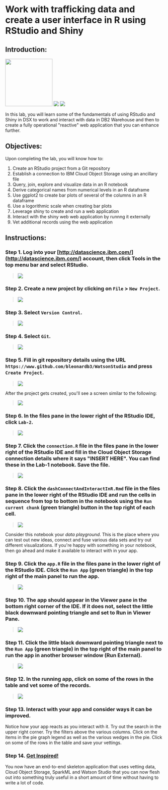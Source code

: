 # Work with trafficking data and create a user interface in R using RStudio and Shiny

## Introduction:

[<img src="https://github.com/jpatter/LMCO/blob/master/Lab-1/images/DB2Warehouse.png" height="150"/>](https://www.ibm.com/analytics/us/en/technology/cloud-data-services/dashdb/) [<img src="https://raw.githubusercontent.com/Davin-IBM/Proof-of-Technology/master/DSX/images/RStudio2.png"/>](https://www.rstudio.com/) [<img src="https://raw.githubusercontent.com/Davin-IBM/Proof-of-Technology/master/DSX/images/shiny.png"/>](https://shiny.rstudio.com/)

In this lab, you will learn some of the fundamentals of using RStudio and Shiny in DSX to work and interact with data in DB2 Warehouse and then to create a fully operational "reactive" web application that you can enhance further.

## Objectives:

Upon completing the lab, you will know how to:

1. Create an RStudio project from a Git repository
1. Establish a connection to IBM Cloud Object Storage using an ancillary file
1. Query, join, explore and visualize data in an R notebook
1. Derive categorical names from numerical levels in an R dataframe
1. Use ggplot2 to create bar plots of several of the columns in an R dataframe
1. Use a logorithmic scale when creating bar plots
1. Leverage shiny to create and run a web application
1. Interact with the shiny web web application by runnng it externally
1. Vet additional records using the web application

## Instructions:

### Step 1.  Log into your [http://datascience.ibm.com/](http://datascience.ibm.com/) account, then click Tools in the top menu bar and select RStudio.

> <img src="https://github.com/bleonardb3/WatsonStudio/blob/master/Lab-2/images/Select%20RStudio.png"/>

### Step 2.  Create a new project by clicking on `File` > `New Project`.

> <img src="https://github.com/bleonardb3/WatsonStudio/blob/master/Lab-2/images/File%20New%20Project.png"/>

### Step 3.  Select `Version Control`.
> <img src="https://github.com/bleonardb3/WatsonStudio/blob/master/Lab-2/images/Select%20Version%20Control.png"/>

### Step 4.  Select `Git`.
> <img src="https://github.com/bleonardb3/WatsonStudio/blob/master/Lab-2/images/Select%20Git.png"/>

### Step 5.  Fill in git repository details using the URL `https://www.github.com/bleonardb3/WatsonStudio` and press `Create Project`.
> <img src="https://github.com/bleonardb3/WatsonStudio/blob/master/Lab-2/images/Create%20R%20Project.png"/>

After the project gets created, you'll see a screen similar to the following:

> <img src="https://github.com/bleonardb3/WatsonStudio/blob/master/Lab-2/images/RStudio.png"/>

### Step 6.  In the files pane in the lower right of the RStudio IDE, click `Lab-2`.
> <img src="https://github.com/bleonardb3/WatsonStudio/blob/master/Lab-2/images/Select%20Lab-2.png"/>

### Step 7.  Click the `connection.R` file in the files pane in the lower right of the RStudio IDE and fill in the Cloud Object Storage connection details where it says "INSERT HERE". You can find these in the Lab-1 notebook. Save the file.
> <img src="https://github.com/bleonardb3/WatsonStudio/blob/master/Lab-2/images/Insert%20Credentials.png"/>

### Step 8.  Click the `dashConnectAndInteractInR.Rmd` file in the files pane in the lower right of the RStudio IDE and run the cells in sequence from top to bottom in the notebook using the `Run current chunk` (green triangle) button in the top right of each cell.
> <img src="https://github.com/bleonardb3/WatsonStudio/blob/master/Lab-2/images/Select%20Notebook%20and%20Run%20Chunk.png"/>

Consider this notebook your *data playground*.  This is the place where you can test out new ideas, connect and fuse various data sets and try out different visualizations.  If you're happy with something in your notebook, then go ahead and make it available to interact with in your app.

### Step 9.  Click the `app.R` file in the files pane in the lower right of the RStudio IDE. Click the `Run App` (green triangle) in the top right of the main panel to run the app.
> <img src="https://github.com/bleonardb3/WatsonStudio/blob/master/Lab-2/images/RunApp.png"/>

### Step 10. The app should appear in the Viewer pane in the bottom right corner of the IDE.  If it does not, select the little black downward pointing triangle and set to Run in Viewer Pane.
> <img src="https://github.com/bleonardb3/WatsonStudio/blob/master/Lab-2/images/RunAppViewerPane.png"/>

### Step 11.  Click the little black downward pointing triangle next to the  `Run App` (green triangle) in the top right of the main panel to run the app in another browser window (Run External).
> <img src="https://raw.githubusercontent.com/Davin-IBM/Proof-of-Technology/master/DSX/Lab-3/images/RStudio-lab3-app-external.png"/>

### Step 12.  In the running app, click on some of the rows in the table and vet some of the records.
> <img src="https://raw.githubusercontent.com/Davin-IBM/Proof-of-Technology/master/DSX/Lab-3/images/RStudio-lab3-vet-records.png"/>

### Step 13.  Interact with your app and consider ways it can be improved.

Notice how your app reacts as you interact with it.  Try out the search in the upper right corner.  Try the filters above the various columns.  Click on the items in the pie graph legend as well as the various wedges in the pie.   Click on some of the rows in the table and save your vettings.  

### Step 14.  [Get Inspired!](https://shiny.rstudio.com/gallery/)

You now have an end-to-end skeleton application that uses vetting data, Cloud Object Storage, SparkML and Watson Studio that you can now flesh out into something truly useful in a short amount of time without having to write a lot of code.
